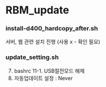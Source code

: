# RBM_update

### install-d400_hardcopy_after.sh
서버, 웹 관련 설치 진행 (사용 x - 확인 필요)

### update_setting.sh
7. bashrc
11-1. USB절전모드 해제
12. 자동업데이트 설정 : Never
